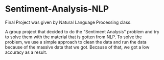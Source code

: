 # Sentiment-Analysis-NLP
Final Project was given by Natural Language Processing class.

A group project that decided to do the "Sentiment Analysis" problem and try to solve them with the material that is gotten from NLP. To solve the problem, we use a simple approach to clean the data and run the data because of the massive data that we got. Because of that, we got a low accuracy as a result.
